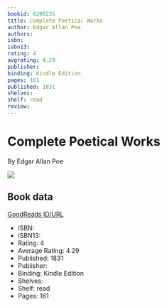 ```yaml
---
bookid: 6290235
title: Complete Poetical Works
author: Edgar Allan Poe
authors: 
isbn: 
isbn13: 
rating: 4
avgrating: 4.29
publisher: 
binding: Kindle Edition
pages: 161
published: 1831
shelves: 
shelf: read
review: 
---
```


# Complete Poetical Works

By Edgar Allan Poe

![](https://i.gr-assets.com/images/S/compressed.photo.goodreads.com/books/1328306746l/6290235.jpg)

## Book data

[GoodReads ID/URL](https://www.goodreads.com/book/show/6290235)

- ISBN: 
- ISBN13: 
- Rating: 4
- Average Rating: 4.29
- Published: 1831
- Publisher: 
- Binding: Kindle Edition
- Shelves: 
- Shelf: read
- Pages: 161

